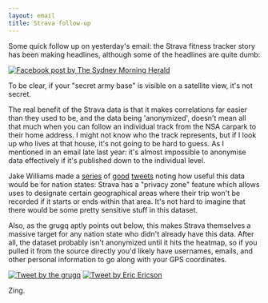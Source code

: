 ```yaml
---
layout: email
title: Strava follow-up
---
```


Some quick follow up on yesterday's email: the Strava fitness tracker story has been making headlines, although some of the headlines are quite dumb:

<a href="https://www.facebook.com/sydneymorningherald/posts/it-started-with-a-throwaway-line-from-nathan-rusers-dad-who-observed-that-a-stra/10156336155341264/"><img src="https://markeldo.com/images/strava-aussie-student.png" alt="Facebook post by The Sydney Morning Herald" class="tweet"/></a>

To be clear, if your "secret army base" is visible on a satellite view, it's not secret.

The real benefit of the Strava data is that it makes correlations far easier than they used to be, and the data being 'anonymized', doesn't mean all that much when you can follow an individual track from the NSA carpark to their home address. I might not know who the track represents, but if I look up who lives at that house, it's not going to be hard to guess. As I mentioned in an email late last year: it's almost impossible to anonymise data effectively if it's published down to the individual level.

Jake Williams made a [series](https://twitter.com/MalwareJake/status/957757109071904770) of [good](https://twitter.com/MalwareJake/status/957758174173462529) [tweets](https://twitter.com/MalwareJake/status/957759434486370305) noting how useful this data would be for nation states: Strava has a "privacy zone" feature which allows uses to designate certain geographical areas where their trip won't be recorded if it starts or ends within that area. It's not hard to imagine that there would be some pretty sensitive stuff in this dataset.

Also, as the grugq aptly points out below, this makes Strava themselves a massive target for any nation state who didn't already have this data. After all, the dataset probably isn't anonymized until it hits the heatmap, so if you pulled it from the source directly you'd likely have usernames, emails, and other personal information to go along with your GPS coordinates.

<a href="https://twitter.com/thegrugq/status/957851350099832834"><img src="https://markeldo.com/images/grugq-strava.png" alt="Tweet by the grugq" class="tweet"/></a>
<a href="https://twitter.com/egericson/status/957854330475839488"><img src="https://markeldo.com/images/ericson-strava.png" alt="Tweet by Eric Ericson" class="tweet"/></a>

Zing.